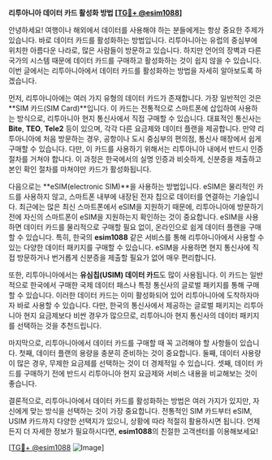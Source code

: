 **리투아니아 데이터 카드 활성화 방법 [[TG💪+ @esim1088](https://t.me/s/esim1088)]**

안녕하세요! 여행이나 해외에서 데이터를 사용해야 하는 분들에게는 항상 중요한 주제가 있습니다. 바로 데이터 카드를 활성화하는 방법입니다. 리투아니아는 유럽의 중심부에 위치한 아름다운 나라로, 많은 사람들이 방문하고 있습니다. 하지만 언어의 장벽과 다른 국가의 시스템 때문에 데이터 카드를 구매하고 활성화하는 것이 쉽지 않을 수 있습니다. 이번 글에서는 리투아니아에서 데이터 카드를 활성화하는 방법을 자세히 알아보도록 하겠습니다.

먼저, 리투아니아에는 여러 가지 유형의 데이터 카드가 존재합니다. 가장 일반적인 것은 **SIM 카드(SIM Card)**입니다. 이 카드는 전통적으로 스마트폰에 삽입하여 사용하는 방식으로, 리투아니아 현지 통신사에서 직접 구매할 수 있습니다. 대표적인 통신사는 **Bite**, **TEO**, **Tele2** 등이 있으며, 각각 다른 요금제와 데이터 플랜을 제공합니다. 만약 리투아니아에 처음 방문하는 경우, 공항이나 도시 중심부의 편의점, 통신사 매장에서 쉽게 구매할 수 있습니다. 다만, 이 카드를 사용하기 위해서는 리투아니아 내에서 반드시 인증 절차를 거쳐야 합니다. 이 과정은 한국에서의 실명 인증과 비슷하게, 신분증을 제출하고 본인 확인 절차를 마쳐야만 카드가 활성화됩니다.

다음으로는 **eSIM(electronic SIM)**을 사용하는 방법입니다. eSIM은 물리적인 카드를 사용하지 않고, 스마트폰 내부에 내장된 전자 칩으로 데이터를 연결하는 기술입니다. 최근에는 많은 최신 스마트폰에서 eSIM을 지원하기 때문에, 리투아니아에 방문하기 전에 자신의 스마트폰이 eSIM을 지원하는지 확인하는 것이 중요합니다. eSIM을 사용하면 데이터 카드를 물리적으로 구매할 필요 없이, 온라인으로 쉽게 데이터 플랜을 구매할 수 있습니다. 특히, 한국의 **esim1088** 같은 서비스를 통해 리투아니아에서 사용할 수 있는 다양한 데이터 패키지를 구매할 수 있습니다. eSIM을 사용하면 현지 통신사에 직접 방문하거나 번거롭게 신분증을 제출할 필요가 없어 매우 편리합니다.

또한, 리투아니아에서는 **유심칩(USIM) 데이터 카드**도 많이 사용됩니다. 이 카드는 일반적으로 한국에서 구매한 국제 데이터 패스나 특정 통신사의 글로벌 패키지를 통해 구매할 수 있습니다. 이러한 데이터 카드는 이미 활성화되어 있어 리투아니아에 도착하자마자 바로 사용할 수 있습니다. 다만, 한국의 통신사에서 제공하는 글로벌 패키지는 리투아니아 현지 요금제보다 비싼 경우가 많으므로, 리투아니아 현지 통신사의 데이터 패키지를 선택하는 것을 추천드립니다.

마지막으로, 리투아니아에서 데이터 카드를 구매할 때 꼭 고려해야 할 사항들이 있습니다. 첫째, 데이터 플랜의 용량을 충분히 준비하는 것이 중요합니다. 둘째, 데이터 사용량이 많은 경우, 무제한 요금제를 선택하는 것이 더 경제적일 수 있습니다. 셋째, 데이터 카드를 구매하기 전에 반드시 리투아니아 현지 요금제와 서비스 내용을 비교해보는 것이 좋습니다.

결론적으로, 리투아니아에서 데이터 카드를 활성화하는 방법은 여러 가지가 있지만, 자신에게 맞는 방식을 선택하는 것이 가장 중요합니다. 전통적인 SIM 카드부터 eSIM, USIM 카드까지 다양한 선택지가 있으니, 상황에 따라 적절히 활용하시면 됩니다. 언제든지 더 자세한 정보가 필요하시다면, **esim1088**의 친절한 고객센터를 이용해보세요!

[[TG💪+ @esim1088](https://t.me/s/esim1088) ![Image](https://i.postimg.cc/Y0z9fWf4/image.png)]